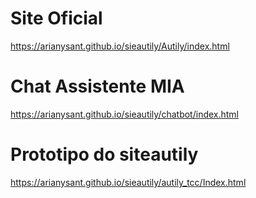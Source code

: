# Site Oficial
 https://arianysant.github.io/sieautily/Autily/index.html
 
 # Chat Assistente MIA
  https://arianysant.github.io/sieautily/chatbot/index.html





# Prototipo do siteautily

 https://arianysant.github.io/sieautily/autily_tcc/Index.html
